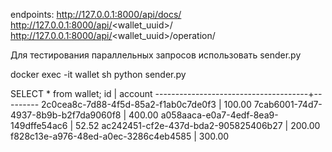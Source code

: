 endpoints: 
  http://127.0.0.1:8000/api/docs/
  http://127.0.0.1:8000/api/<wallet_uuid>/
  http://127.0.0.1:8000/api/<wallet_uuid>/operation/

Для тестирования параллельных запросов использовать sender.py

docker exec -it wallet sh
python sender.py


SELECT * from wallet;
                  id                  | account
--------------------------------------+---------
 2c0cea8c-7d88-4f5d-85a2-f1ab0c7de0f3 |  100.00
 7cab6001-74d7-4937-8b9b-b2f7da9060f8 |  400.00
 a058aaca-e0a7-4edf-8ea9-149dffe54ac6 |   52.52
 ac242451-cf2e-437d-bda2-905825406b27 |  200.00
 f828c13e-a976-48ed-a0ec-3286c4eb4585 |  300.00

